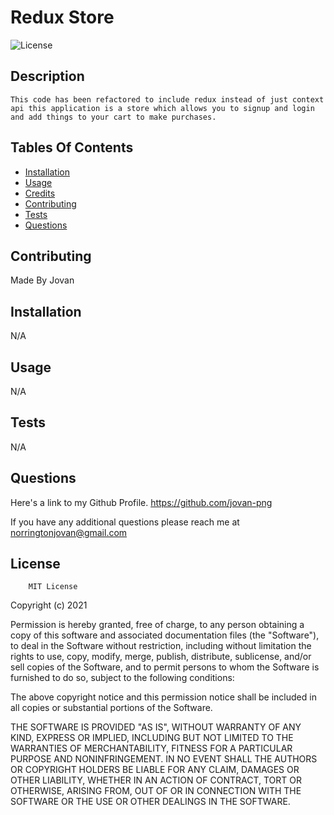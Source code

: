 # Redux Store

![License](https://img.shields.io/badge/MIT-blue)

## Description
    This code has been refactored to include redux instead of just context api this application is a store which allows you to signup and login and add things to your cart to make purchases.

 
## Tables Of Contents

* [Installation](#installation)
* [Usage](#usage)
* [Credits](#credits)
* [Contributing](#Contributing)
* [Tests](#Tests)
* [Questions](#Questions)

        

## Contributing

Made By Jovan
## Installation
N/A
## Usage
N/A

## Tests
N/A
## Questions
Here's a link to my Github Profile.
https://github.com/jovan-png

If you have any additional questions please reach me at
norringtonjovan@gmail.com


## License


        MIT License

Copyright (c) 2021

Permission is hereby granted, free of charge, to any person obtaining a copy
of this software and associated documentation files (the "Software"), to deal
in the Software without restriction, including without limitation the rights
to use, copy, modify, merge, publish, distribute, sublicense, and/or sell
copies of the Software, and to permit persons to whom the Software is
furnished to do so, subject to the following conditions:

The above copyright notice and this permission notice shall be included in all
copies or substantial portions of the Software.

THE SOFTWARE IS PROVIDED "AS IS", WITHOUT WARRANTY OF ANY KIND, EXPRESS OR
IMPLIED, INCLUDING BUT NOT LIMITED TO THE WARRANTIES OF MERCHANTABILITY,
FITNESS FOR A PARTICULAR PURPOSE AND NONINFRINGEMENT. IN NO EVENT SHALL THE
AUTHORS OR COPYRIGHT HOLDERS BE LIABLE FOR ANY CLAIM, DAMAGES OR OTHER
LIABILITY, WHETHER IN AN ACTION OF CONTRACT, TORT OR OTHERWISE, ARISING FROM,
OUT OF OR IN CONNECTION WITH THE SOFTWARE OR THE USE OR OTHER DEALINGS IN THE
SOFTWARE.
        


    
